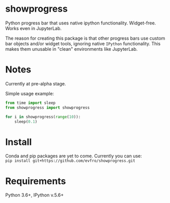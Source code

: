 # showprogress
Python progress bar that uses native ipython functionality. Widget-free. Works even in JupyterLab.

The reason for creating this package is that other progress bars use custom bar objects and/or widget tools, ignoring native `IPython` functionality. This makes them unusable in "clean" environments like JupyterLab.

# Notes
Currently at pre-alpha stage.

Simple usage example:  
```python
from time import sleep
from showprogress import showprogress

for i in showprogress(range(10)):
    sleep(0.1)
```

# Install
Conda and pip packages are yet to come. Currently you can use:  
`pip install git+https://github.com/evfro/showprogress.git`

# Requirements
Python 3.6+, IPython v.5.6+

